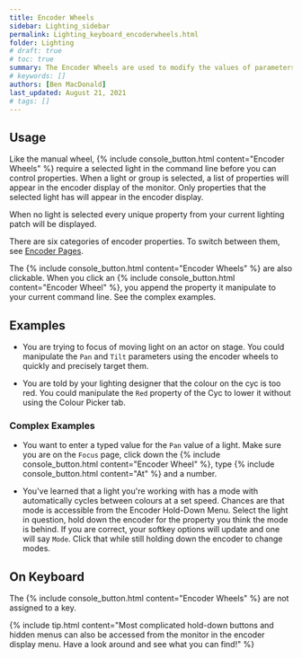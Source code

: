 ```yaml
---
title: Encoder Wheels
sidebar: Lighting_sidebar
permalink: Lighting_keyboard_encoderwheels.html
folder: Lighting
# draft: true
# toc: true
summary: The Encoder Wheels are used to modify the values of parameters for a light, they provide a view high degree of precision without having to type long commands. The are very similar to the Manual Wheel, which is used to control the intensity of a light.
# keywords: []
authors: [Ben MacDonald]
last_updated: August 21, 2021
# tags: []
---
```


## Usage
Like the manual wheel, {% include console_button.html content="Encoder Wheels" %} require a selected light in the command line before you can control properties. When a light or group is selected, a list of properties will appear in the encoder display of the monitor. Only properties that the selected light has will appear in the encoder display.

When no light is selected every unique property from your current lighting patch will be displayed.

There are six categories of encoder properties. To switch between them, see [Encoder Pages](./Lighting_keyboard_encoderpages.html).

The {% include console_button.html content="Encoder Wheels" %} are also clickable. When you click an {% include console_button.html content="Encoder Wheel" %}, you append the property it manipulate to your current command line. See the complex examples.

## Examples
- You are trying to focus of moving light on an actor on stage. You could manipulate the `Pan` and `Tilt` parameters using the encoder wheels to quickly and precisely target them.

- You are told by your lighting designer that the colour on the cyc is too red. You could manipulate the `Red` property of the Cyc to lower it without using the Colour Picker tab.

### Complex Examples
- You want to enter a typed value for the `Pan` value of a light. Make sure you are on the `Focus` page, click down the {% include console_button.html content="Encoder Wheel" %}, type {% include console_button.html content="At" %} and a number.

- You've learned that a light you're working with has a mode with automatically cycles between colours at a set speed. Chances are that mode is accessible from the Encoder Hold-Down Menu. Select the light in question, hold down the encoder for the property you think the mode is behind. If you are correct, your softkey options will update and one will say `Mode`. Click that while still holding down the encoder to change modes.

## On Keyboard
The {% include console_button.html content="Encoder Wheels" %} are not assigned to a key.

{% include tip.html content="Most complicated hold-down buttons and hidden menus can also be accessed from the monitor in the encoder display menu. Have a look around and see what you can find!" %}
